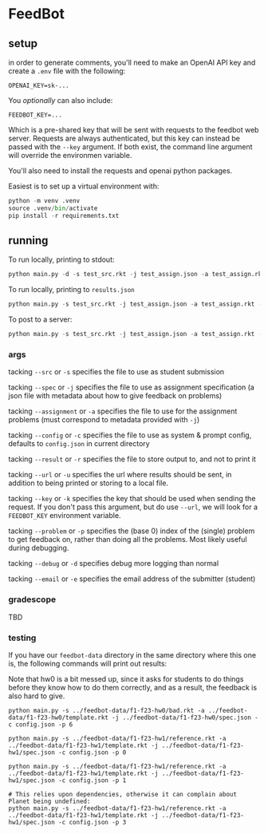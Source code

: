 # FeedBot

## setup

in order to generate comments, you'll need to make an OpenAI API key and create a `.env` file with the following:

```
OPENAI_KEY=sk-...
```

You _optionally_ can also include:

```
FEEDBOT_KEY=...
```

Which is a pre-shared key that will be sent with requests to the feedbot web server. Requests are always authenticated, but this key can instead be passed with the `--key` argument. If both exist, the command line argument will override the environmen variable.

You'll also need to install the requests and openai python packages.

Easiest is to set up a virtual environment with:

``` python
python -m venv .venv
source .venv/bin/activate
pip install -r requirements.txt
```

## running

To run locally, printing to stdout:

``` python
python main.py -d -s test_src.rkt -j test_assign.json -a test_assign.rkt -c config.json 
```

To run locally, printing to `results.json`

``` python
python main.py -s test_src.rkt -j test_assign.json -a test_assign.rkt -c config.json -r results.json 
```

To post to a server:


``` python
python main.py -s test_src.rkt -j test_assign.json -a test_assign.rkt -c config.json -r results.json -u https://feedbot.dbp.io -k YOUNEEDTOKNOWTHIS 
```

### args

tacking `--src` or `-s` specifies the file to use as student submission

tacking `--spec` or `-j` specifies the file to use as assignment specification (a json file with metadata about how to give feedback on problems)

tacking `--assignment` or `-a` specifies the file to use for the assignment problems (must correspond to metadata provided with `-j`)

tacking `--config` or `-c` specifies the file to use as system & prompt config, defaults to `config.json` in current directory

tacking `--result` or `-r` specifies the file to store output to, and not to print it

tacking `--url` or `-u` specifies the url where results should be sent, in addition to being printed or storing to a local file.

tacking `--key` or `-k` specifies the key that should be used when sending the request. If you don't pass this argument, but do use `--url`, we will look for a `FEEDBOT_KEY` environment variable.

tacking `--problem` or `-p` specifies the (base 0) index of the (single) problem to get feedback on, rather than doing all the problems. Most likely useful during debugging.

tacking `--debug` or `-d` specifies debug more logging than normal


tacking `--email` or `-e` specifies the email address of the submitter (student)


### gradescope

TBD

### testing

If you have our `feedbot-data` directory in the same directory where this one is, the following commands will print out results:

Note that hw0 is a bit messed up, since it asks for students to do things before
they know how to do them correctly, and as a result, the feedback is also hard
to give.

``` shell
python main.py -s ../feedbot-data/f1-f23-hw0/bad.rkt -a ../feedbot-data/f1-f23-hw0/template.rkt -j ../feedbot-data/f1-f23-hw0/spec.json -c config.json -p 6

python main.py -s ../feedbot-data/f1-f23-hw1/reference.rkt -a ../feedbot-data/f1-f23-hw1/template.rkt -j ../feedbot-data/f1-f23-hw1/spec.json -c config.json -p 0

python main.py -s ../feedbot-data/f1-f23-hw1/reference.rkt -a ../feedbot-data/f1-f23-hw1/template.rkt -j ../feedbot-data/f1-f23-hw1/spec.json -c config.json -p 1

# This relies upon dependencies, otherwise it can complain about Planet being undefined:
python main.py -s ../feedbot-data/f1-f23-hw1/reference.rkt -a ../feedbot-data/f1-f23-hw1/template.rkt -j ../feedbot-data/f1-f23-hw1/spec.json -c config.json -p 3
```


